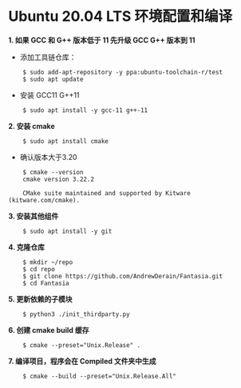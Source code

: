 ﻿
# Ubuntu 20.04 LTS 环境配置和编译


**1. 如果 GCC 和 G++ 版本低于 11 先升级 GCC G++ 版本到 11**

- 添加工具链仓库：
```
    $ sudo add-apt-repository -y ppa:ubuntu-toolchain-r/test
    $ sudo apt update
```

- 安装 GCC11 G++11
```
    $ sudo apt install -y gcc-11 g++-11
```

**2. 安装 cmake**
```
    $ sudo apt install cmake
```
- 确认版本大于3.20
```
    $ cmake --version
    cmake version 3.22.2

    CMake suite maintained and supported by Kitware (kitware.com/cmake).
```

**3. 安装其他组件**
```
    $ sudo apt install -y git
```

**4. 克隆仓库**
```
    $ mkdir ~/repo 
    $ cd repo
    $ git clone https://github.com/AndrewDerain/Fantasia.git
    $ cd Fantasia
```

**5. 更新依赖的子模块**
```
    $ python3 ./init_thirdparty.py
```

**6. 创建 cmake build 缓存**
```
    $ cmake --preset="Unix.Release" .
```

**7. 编译项目，程序会在 Compiled 文件夹中生成**
```
    $ cmake --build --preset="Unix.Release.All"
```
